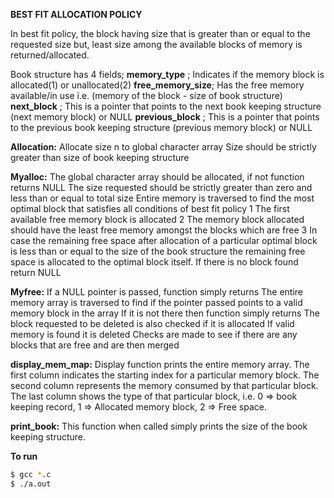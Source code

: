 **BEST FIT ALLOCATION POLICY**

In best fit policy, the block having size that is greater than or equal to the requested size but, least size
among the available blocks of memory is returned/allocated.

Book structure has 4 fields;
**memory_type**     ; Indicates if the memory block is allocated(1) or unallocated(2)
**free_memory_size**; Has the free memory available/in use i.e. (memory of the block - size of book structure) 
**next_block**      ; This is a pointer that points to the next book keeping structure (next memory block) or NULL
**previous_block**  ; This is a pointer that points to the previous book keeping structure (previous memory block) or NULL

**Allocation:**
Allocate size n to global character array
Size should be strictly greater than size of book keeping structure

**Myalloc:**
The global character array should be allocated, if not function returns NULL
The size requested should be strictly greater than zero and less than or equal to total size
Entire memory is traversed to find the most optimal block that satisfies all conditions of best fit policy
1   The first available free memory block is allocated
2   The memory block allocated should have the least free memory amongst the blocks which are free
3   In case the remaining free space after allocation of a particular optimal block is less than or equal to the
size of the book structure the remaining free space is allocated to the optimal block itself.
If there is no block found return NULL

**Myfree:**
If a NULL pointer is passed, function simply returns
The entire memory array is traversed to find if the pointer passed points to a valid memory block in the array
If it is not there then function simply returns
The block requested to be deleted is also checked if it is allocated
If valid memory is found it is deleted
Checks are made to see if there are any blocks that are free and are then merged 

**display_mem_map:**
Display function prints the entire memory array. The first column indicates the starting index for a particular 
memory block. The second column represents the memory consumed by that particular block. The last column shows
the type of that particular block, i.e. 0 => book keeping record, 1 => Allocated memory block, 2 => Free space.

**print_book:**
This function when called simply prints the size of the book keeping structure.

**To run**
```bash
$ gcc *.c
$ ./a.out
```
